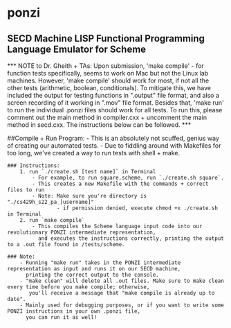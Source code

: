 # ponzi
SECD Machine LISP Functional Programming Language Emulator for Scheme
----------------

*** NOTE to Dr. Gheith + TAs: Upon submission, 'make compile' - for function tests specifically, seems to work on Mac but not the Linux lab machines. However, 'make compile' should work for most, if not all the other tests (arithmetic, boolean, conditionals). To mitigate this, we have included the output for testing functions in ".output" file format, and also a screen recording of it working in ".mov" file format. Besides that, 'make run' to run the individual .ponzi files should work for all tests. To run this, please comment out the main method in compiler.cxx + uncomment the main method in secd.cxx. The instructions below can be followed. ***

##Compile + Run Program:
    - This is an absolutely not scuffed, genius way of creating our automated tests.
    - Due to fiddling around with Makefiles for too long, we've created a way to run tests with shell + make.

    ### Instructions:
        1. run `./create.sh [test name]` in Terminal
            - For example, to run square.scheme, run `./create.sh square`.
            - This creates a new Makefile with the commands + correct files to run
            - Note: Make sure you're directory is "./cs429h_s22_pa_[username]"
                    - if permission denied, execute chmod +x ./create.sh in Terminal
        2. run `make compile`
            - This compiles the Scheme language input code into our revolutionary PONZI intermediate representation,
              and executes the instructions correctly, printing the output to a .out file found in /tests/scheme.

    ### Note:
        - Running "make run" takes in the PONZI intermediate representation as input and runs it on our SECD machine,
          printing the correct output to the console.
        - "make clean" will delete all .out files. Make sure to make clean every time before you make compile; otherwise,
           you'll receive a message that "make compile is already up to date".
        - Mainly used for debugging purposes, or if you want to write some PONZI instructions in your own .ponzi file,
          you can run it as well! 